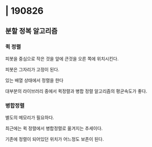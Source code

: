 # | 190826



## 분할 정복 알고리즘 

 

### 퀵 정렬 

피봇을 중심으로 작은 것을 앞에 큰것을 오른 쪽에 위치시킨다. 

피봇은 그자리가 고정이 된다. 

있는 배열 상태에서 정렬을 한다 

대부분의 라이브러리 중에서 퀵정렬과 병합 정렬 알고리즘의 평균속도가 좋다. 



### 병합정렬 

별도의 메모리가 필요하다. 

최근에는 퀵 정렬에서 병합정렬로 옮겨지는 추세이다. 

기존에 정렬이 되어있던 위치가 어느정도 보존이 된다. 
